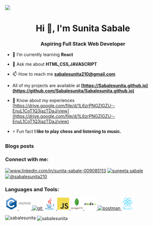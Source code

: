 <img src="https://blog.planview.com/wp-content/uploads/2020/01/Top-6-Software-Development-Methodologies.jpg" />
<h1 align="center">Hi 👋, I'm Sunita Sabale</h1>
<h3 align="center">Aspiring Full Stack Web Developer</h3>

- 🌱 I’m currently learning **React**

- 💬 Ask me about **HTML,CSS,JAVASCRIPT**

- 📫 How to reach me **sabalesunita210@gmail.com**

- All of my projects are available at **[https://Sabalesunita.github.io](https://github.com/Sabalesunita/Sabalesunita.github.io)**
- 📄 Know about my experiences [https://drive.google.com/file/d/1L6zrPNGZlGZU--EnuL1CoT1Q3jazTDaJ/view](https://drive.google.com/file/d/1L6zrPNGZlGZU--EnuL1CoT1Q3jazTDaJ/view)

- ⚡ Fun fact **I like to play chess and listening to music.**

### Blogs posts
<!-- BLOG-POST-LIST:START -->
<!-- BLOG-POST-LIST:END -->

<h3 align="left">Connect with me:</h3>
<p align="left">
<a href="https://www.linkedin.com/in/sunita-sabale-009085113" target="blank"><img align="center" src="https://raw.githubusercontent.com/rahuldkjain/github-profile-readme-generator/master/src/images/icons/Social/linked-in-alt.svg" alt="www.linkedin.com/in/sunita-sabale-009085113" height="30" width="40" /></a>
<a href="https://fb.com/suneeta sabale" target="blank"><img align="center" src="https://raw.githubusercontent.com/rahuldkjain/github-profile-readme-generator/master/src/images/icons/Social/facebook.svg" alt="suneeta sabale" height="30" width="40" /></a>
<a href="https://medium.com/@sabalesunita210" target="blank"><img align="center" src="https://raw.githubusercontent.com/rahuldkjain/github-profile-readme-generator/master/src/images/icons/Social/medium.svg" alt="@sabalesunita210" height="30" width="40" /></a>
</p>

<h3 align="left">Languages and Tools:</h3>


<p align="left"> <a href="https://www.cprogramming.com/" target="_blank" rel="noreferrer"> <img src="https://raw.githubusercontent.com/devicons/devicon/master/icons/c/c-original.svg" alt="c" width="40" height="40"/> </a> <a href="https://expressjs.com" target="_blank" rel="noreferrer"> <img src="https://raw.githubusercontent.com/devicons/devicon/master/icons/express/express-original-wordmark.svg" alt="express" width="40" height="40"/> </a> <a href="https://git-scm.com/" target="_blank" rel="noreferrer"> <img src="https://www.vectorlogo.zone/logos/git-scm/git-scm-icon.svg" alt="git" width="40" height="40"/> </a> <a href="https://www.java.com" target="_blank" rel="noreferrer"> <img src="https://raw.githubusercontent.com/devicons/devicon/master/icons/java/java-original.svg" alt="java" width="40" height="40"/> </a> <a href="https://developer.mozilla.org/en-US/docs/Web/JavaScript" target="_blank" rel="noreferrer"> <img src="https://raw.githubusercontent.com/devicons/devicon/master/icons/javascript/javascript-original.svg" alt="javascript" width="40" height="40"/> </a> <a href="https://www.mongodb.com/" target="_blank" rel="noreferrer"> <img src="https://raw.githubusercontent.com/devicons/devicon/master/icons/mongodb/mongodb-original-wordmark.svg" alt="mongodb" width="40" height="40"/> </a> <a href="https://nodejs.org" target="_blank" rel="noreferrer"> <img src="https://raw.githubusercontent.com/devicons/devicon/master/icons/nodejs/nodejs-original-wordmark.svg" alt="nodejs" width="40" height="40"/> </a> <a href="https://postman.com" target="_blank" rel="noreferrer"> <img src="https://www.vectorlogo.zone/logos/getpostman/getpostman-icon.svg" alt="postman" width="40" height="40"/> </a> <a href="https://reactjs.org/" target="_blank" rel="noreferrer"> <img src="https://raw.githubusercontent.com/devicons/devicon/master/icons/react/react-original-wordmark.svg" alt="react" width="40" height="40"/> </a> </p>



<p><img align="left" src="https://github-readme-stats.vercel.app/api/top-langs?username=sabalesunita&show_icons=true&locale=en&layout=compact" alt="sabalesunita" /></p>


<p>&nbsp;<img align="center" src="https://github-readme-stats.vercel.app/api?username=sabalesunita&show_icons=true&locale=en" alt="sabalesunita" /></p>
